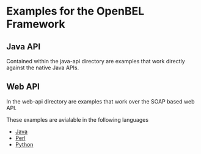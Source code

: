 Examples for the OpenBEL Framework
==========================

## Java API
Contained within the java-api directory are examples that work directly against the native Java APIs.


## Web API
  In the web-api directory are examples that work over the SOAP based web API.

These examples are avialable in the following languages
* [Java](openbel-framework-examples/tree/master/web-api/java)
* [Perl](openbel-framework-examples/web-api/perl)
* [Python](openbel-framework-examples/web-api/python)